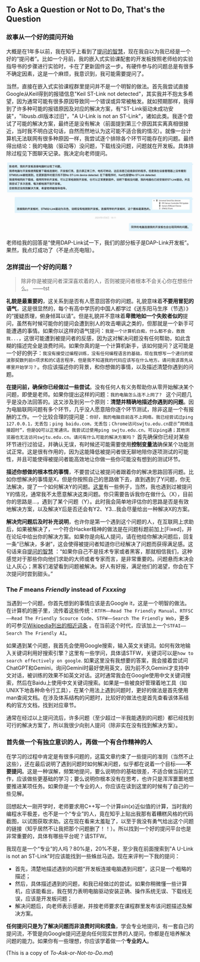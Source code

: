 ## To Ask a Question or Not to Do, That's the Question

### 故事从一个好的提问开始

大概是在1年多以前，我在知乎上看到了[提问的智慧](https://github.com/ryanhanwu/How-To-Ask-Questions-The-Smart-Way/blob/main/README-zh_CN.md)，现在我自以为我已经是一个好的“提问者”。比如一个月前，我的嵌入式实验课配套的开发板按照老师给的实验指导书的步骤进行实验时，卡在了更新固件这一步。有硬件参与的问题总是有很多不确定因素，这是一个麻烦，我意识到，我可能需要提问了。

当然，直接在嵌入式实验课程群里提问并不是一个明智的做法。首先我尝试直接Google从Keil得到的报错信息"Keil ST-Link not detected"，其实我并不抱太多希望，因为通常可能有很多原因导致同一个错误或异常被触发。就如预期那样，我得到了许多种可能的报错原因及对应的解决方案，有"ST-Link驱动未成功安装"，"libusb.dll版本过旧"，"A U-Link is not an ST-Link"，诸如此类。我逐个尝试了可能的解决方案，最终还是没有解决（前面提到第三个原因其实离真相很接近，当时我不明白这句话，自然而然地认为这可能不适合我的情况）。就像一台计算机无法联网有很多种原因一样，我尝试逐个排除各个环节可能存在的问题。最终得出结论：我的电脑（驱动等）没问题，下载线没问题，问题就在开发板。具体排除过程见下图聊天记录。我决定向老师提问。

![p1](https://github.com/ShitaoTang/To-Ask-or-Not-to-do/blob/main/img/p1.jpg)

老师给我的回答是“使用DAP-Link试一下，我们的部分板子是DAP-Link开发板”。果然，我点灯成功了（不是点亮电阻）。

### 怎样提出一个好的问题？

> 除非你是被提问者深深喜欢着的人，否则被提问者根本不会关心你在想些什么。				——tst		

**礼貌是最重要的**，这关系到是否有人愿意回答你的问题。礼貌意味着**不要用冒犯的语气**，这是很显然的，每个有高中学历的中国人都学过《送东阳马生序（节选）》的“援疑质理，俯身倾耳以请”。但是礼貌并不意味着**卑微地如一个失败者似的**提问，虽然有时候可能你的提问会遭到别人的攻击嘲讽之类的，但那就是一个新手可能遭遇的事情。如果你以这样的语气提问：`我是一个计算机白痴，什么都不会，救救我...`，这很可能遭到被提问者的反感，因为这对解决问题没有任何帮助，如此含糊的描述完全是浪费时间。如果你真的是一个计算机新手，该如何提问？这可能是一个好的例子：`我没有接受过编程训练，没有任何编程语言的基础，现在我想写一个递归的斐波那契数列前n项求和的C语言程序，但是我不知道我的代码应该写在什么地方。请问我该首先从哪里开始学习？`。你应该描述你的背景，和你想做的事情，以及描述清楚你遇到的问题。

**在提问前，确保你已经做过一些尝试**。没有任何人有义务帮助你从零开始解决某个问题，即使是老师。如果你提出这样的问题：`我的电脑怎么连不上网了? ` 这个问题几乎是没办法回答的。这又涉及到另一个原则：**清楚并精确地描述你遇到的问题**。因为电脑联网问题有多个环节，几乎没人愿意陪你逐个环节测试，除非这是一个有报酬的工作。一个比较合理的提问是：`你好，我的电脑目前连不上网络。我已经尝试过ping 127.0.0.1，无丢包；ping baidu.com，无丢包；Chrome访问swjtu.edu.cn提示”网络连接超时“，但是QQ可以正常通讯。我尝试过使用ping swjtu.edu.cn，可以ping通；其他浏览器也无法访问swjtu.edu.cn。请问有什么可能的解决方案吗？` 首先确保你已经对某些环节进行过验证，并确认无误，有时候还可能需要使用**控制变量法**确保某个功能测试正常。这是很有作用的，因为这能降低被提问者很无聊地陪你逐项测试的可能性，并且可能使得被提问者能高效地让你做一些你可能没有想到的测试环节。

**描述你想做的根本性的事情**，不要尝试让被提问者跟着你的解决思路回答问题。比如你想解决的事情是X，但是你按照自己的思路做下去，直到遇到了Y问题，你无法解决，提了一个如何解决Y的问题。[这里](https://xyproblem.info/)有一些例子，当然，我也遇到过被提问Y的情况，通常我不太愿意解决这类问题。你只需要告诉我你在做什么（X），目前你的思路是...，遇到了某个问题（Y）。此时我会简单地评估你的思路是否是有效地解决方案，以及解决Y后是否还会有Y2、Y3...我会尽量给出一种解决X的方案。

**解决完问题后及时补充说明**，也许你是第一个遇到这个问题的人，在互联网上求助后，如果被解决了，一个符合Hacker精神的做法是在问题标题前加上[Fixed]，并在论坛中给出你的解决方案。如果你是向私人提问，请在他给你解决问题后，回复一条“已解决，多谢”，这会使得被提问者知道你已经解决了问题而获得满足感。这句话来自[提问的智慧](https://github.com/ryanhanwu/How-To-Ask-Questions-The-Smart-Way/blob/main/README-zh_CN.md) ：“如果你自己不是技术专家或者黑客，那就相信我们，这种感觉对于那些你向他们求助的大师或者专家而言，是非常重要的。问题悬而未决会让人灰心；黑客们渴望看到问题被解决。好人有好报，满足他们的渴望，你会在下次提问时尝到甜头。”

### The *F* means *Friendly* instead of *Fxxxing*

当遇到一个问题，你首先想到的事情应该是去Google it，这是一个明智的做法。在计算机的圈子里，流传着这些传统：`RTFM——Read The Friendly Manual`、`RTFSC——Read The Friendly Scource Code`、`STFW——Search The Friendly Web`，更多的可参见[Wikipedia列出的相近词条](https://en.wikipedia.org/wiki/RTFM) 。在当前这个时代，应该加上一个`STFAI——Search The Friendly AI`。

如果遇到某个问题，我首先会使用Google搜索，输入英文关键词。如何有效地输入关键词利用好搜索引擎？这里有一些学问，具体请STFW，关键词可以是`how to search effectively on google`. 如果这里没有我想要的答案，我会接着尝试问ChatGPT和Gemini，询问Gemini时最好使用英文，因为前不久Gemini才支持中文对话，被训练的效果不如英文对话。这时通常我会在Google使用中文关键词搜索，然后在Baidu上使用中文关键词搜索。如果是一些被良好管理着地工具（如UNIX下地各种命令行工具），在某个用法上遇到问题时，更好的做法是首先使用man查阅文档。在涉及体系结构的问题时，比较好的做法也是首先查看该体系结构的官方文档，找到对应章节。

通常在经过以上提问流后，许多问题（至少超过一半我能遇到的问题）都已经找到可行的解决方案了，所以我很少向别人提问（除非实在没有找到解决方案）。

### 首先做一个有独立意识的人，再做一个有合作精神的人

在学习的过程中肯定是有很多问题的，这篇文章约束了一些提问的准则（当然不止这些），还在最后说明了遇到问题时如何解决问题，似乎都在说着一个目标——**不要提问**。这是一种误解，频繁地提问，要么说明你的基础很差，不适合做当前的工作，应该做些更基础的学习；要么说明你根本没有在思考，也许只是浑浑噩噩地想要推进某项任务。如果你是一个专业的人，你应该在读到这里的时候有了自己的一些见解。

回想起大一刚开学时，老师要求用C++写一个计算$sin(x)$近似值的计算，当时我的编程水平极差，也不是一个“专业”的人，竟在知乎上贴出我那有着糟糕风格的代码截图，以试图获取求助。这在现在看来太羞耻了，以至于我没有勇气给出这个问题的链接（知乎居然不让我把那个问题删了！！）。所以找到一个好的提问平台也是非常重要的，具体有哪些平台呢？请STFW。

我现在是一个“专业”的人吗？80%是，20%不是，至少我在前面搜索到"A U-Link is not an ST-Link"时应该能找到一些蛛丝马迹。现在来评判一下我的提问：

- 首先，清楚地描述遇到的问题“开发板连接电脑遇到问题”，这只是一个粗略的描述；
- 然后，具体描述遇到的问题，和我已经做过的尝试。如果你稍微懂一些计算机，应该能看出，我在努力表明电脑驱动安装正确、操作系统无误、下载线无误，应该是开发板问题；
- 解决问题后，向老师表示感谢，并按老师要求在课程群里发布该问题描述及解决方案。

**任何提问只是为了解决问题而非浪费时间和摸鱼**，学会专业地提问，有一套自己的提问流，不管是向Google提问还是向任何现实世界的人提问，你都是在培养解决问题的能力。如果你有一些理想，你应该学着做一个**专业的人**。

(This is a copy of *To-Ask-or-Not-to-Do.md*)
